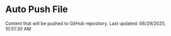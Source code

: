 # Auto Push File

Content that will be pushed to GitHub repository.
Last updated: 06/29/2025, 10:51:30 AM